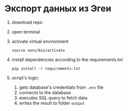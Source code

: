 # Экспорт данных из Эгеи

1. download repo

2. open terminal

3. activate virtual environment
    ```
    source venv/bin/activate
    ```
4. install dependencies according to the requirements.txt
    ```
    pip install -r requirements.txt 
    ```
5. script's logic:
    1. gets database's credentials from  `.env` file 
    2. connects to the database
    3. executes SQL query to fetch data
    4. writes the result to folder `output`







